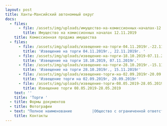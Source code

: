 ```yaml
---
layout: post
title: Ханты-Мансийский автономный округ
docs:
  - files:
      - file: /assets/img/uploads/имущество-на-комиссионных-началах-12.11.2019.docx
        title: Имущество на комиссионных началах 12.11.2019
    title: Комиссионная продажа имущества
  - files:
      - file: /assets/img/uploads/извещение-на-торги-04.11.2019г.-22.11.2019г.-.docx
        title: 'Извещение на торги 04.11.2019г., 22.11.2019г. '
      - file: /assets/img/uploads/извещение-на-торги-18.10.2019-07.11.2019г..docx
        title: 'Извещение на торги 18.10.2019, 07.11.2019г.'
      - file: /assets/img/uploads/извещение-на-торги-28.10.2019г.-15.11.2019г.docx
        title: 'Извещение на торги 28.10.2019г., 15.11.2019г'
      - file: /assets/img/uploads/извещение-торги-на-02.09.2019г-20.09.2019г.docx
        title: 'Извещение торги на 02.09.2019г, 20.09.2019г'
      - file: /assets/img/uploads/извещение-торги-08.05.2019-28.05.2019.docx
        title: Извещение торги 08.05.2019-28.05.2019
    text: ''
    title: 'Торги '
  - title: Формы документов
  - title: Фотографии
  - text: "Полное наименование         |Общество с ограниченной ответственностью  «АРНАЛ»\nКраткое наименование        |ООО «АРНАЛ»\nРегистрационные данные:     |\nИНН/КПП                     |5904342624 / 590301001\nОГРН                        |1165958110670\nОКПО                        |05169519\nОКАТО                       |57701000\nФактический адрес           |628011 г.Ханты-Мансийск, Тобольский тракт 2. \n                            |Режим работы: пн-аев Эльдар Серверович действует на основании Устава\nE-mail\t               |arnaltyumeni@bk.ru\nКонтактные телефоны    |+7(3452)693477\nБанковские реквизиты для оплаты:|УФК по Тюменской области МТУ Росимущества в Тюменской области, Ханты-Мансийском автономном округе-Югре, Ямало-Ненецком автономном окХанты-Мансийском автономном округе-Югре, Ямало-Ненецком автономном округе, ИНН 7202198042; КПП 720301001; лицевой счет 05671А20810;  Сч. N 40302810065771500001 в ОТДЕЛЕНИЕ ТЮМЕНЬ г. ЮМЕНКЬ, БИ: 471"
    title: Контакты
---
```


